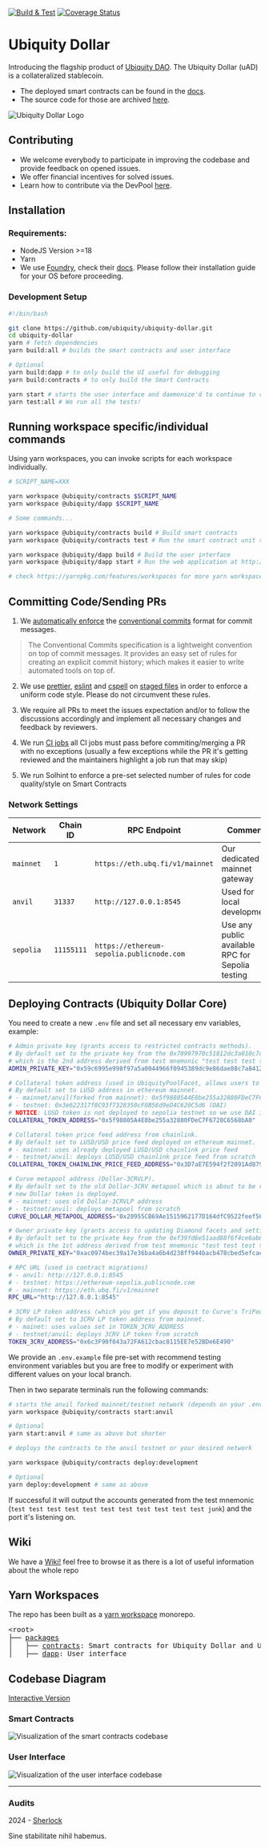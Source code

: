 [![Build & Test](https://github.com/ubiquity/ubiquity-dollar/actions/workflows/build-and-test.yml/badge.svg)](https://github.com/ubiquity/ubiquity-dollar/actions/workflows/build-and-test.yml)
[![Coverage Status](https://coveralls.io/repos/github/ubiquity/ubiquity-dollar/badge.svg?branch=development&service=github)](https://coveralls.io/github/ubiquity/ubiquity-dollar?branch=development)
# Ubiquity Dollar
Introducing the flagship product of [Ubiquity DAO](https://ubq.fi/). The Ubiquity Dollar (uAD) is a collateralized stablecoin.
- The deployed smart contracts can be found in the [docs](https://dao.ubq.fi/smart-contracts).
- The source code for those are archived [here](https://github.com/ubiquity/uad-contracts).

![Ubiquity Dollar Logo](https://user-images.githubusercontent.com/4975670/153777249-527395c0-0c52-4731-8b0a-77b7885fafda.png)
## Contributing
- We welcome everybody to participate in improving the codebase and provide feedback on opened issues.
- We offer financial incentives for solved issues.
- Learn how to contribute via the DevPool [here](https://dao.ubq.fi/devpool).
## Installation
### Requirements:
- NodeJS Version >=18
- Yarn
- We use [Foundry](https://github.com/foundry-rs/foundry), check their [docs](https://book.getfoundry.sh/). Please follow their installation guide for your OS before proceeding.

### Development Setup

```sh
#!/bin/bash

git clone https://github.com/ubiquity/ubiquity-dollar.git
cd ubiquity-dollar
yarn # fetch dependencies
yarn build:all # builds the smart contracts and user interface

# Optional
yarn build:dapp # to only build the UI useful for debugging
yarn build:contracts # to only build the Smart Contracts

yarn start # starts the user interface and daemonize'd to continue to run tests in the background
yarn test:all # We run all the tests!
```

## Running workspace specific/individual commands
Using yarn workspaces, you can invoke scripts for each workspace individually.
```sh
# SCRIPT_NAME=XXX

yarn workspace @ubiquity/contracts $SCRIPT_NAME
yarn workspace @ubiquity/dapp $SCRIPT_NAME

# Some commands...

yarn workspace @ubiquity/contracts build # Build smart contracts
yarn workspace @ubiquity/contracts test # Run the smart contract unit tests

yarn workspace @ubiquity/dapp build # Build the user interface
yarn workspace @ubiquity/dapp start # Run the web application at http://localhost:3000

# check https://yarnpkg.com/features/workspaces for more yarn workspaces flexixble use cases

```
## Committing Code/Sending PRs

1. We [automatically enforce](https://github.com/conventional-changelog/commitlint) the [conventional commits](https://www.conventionalcommits.org/en/v1.0.0/) format for commit messages.

> The Conventional Commits specification is a lightweight convention on top of commit messages. It provides an easy set of rules for creating an explicit commit history; which makes it easier to write automated tools on top of.

2. We use [prettier](https://github.com/prettier/prettier), [eslint](https://github.com/eslint/eslint) and [cspell](https://github.com/streetsidesoftware/cspell) on [staged files](https://github.com/okonet/lint-staged) in order to enforce a uniform code style. Please do not circumvent these rules.

3. We require all PRs to meet the issues expectation and/or to follow the discussions accordingly and implement all necessary changes and feedback by reviewers.

4. We run [CI jobs](https://github.com/ubiquity/ubiquity-dollar/actions) all CI jobs must pass before commiting/merging a PR with no exceptions (usually a few exceptions while the PR it's getting reviewed and the maintainers highlight a job run that may skip)

5. We run Solhint to enforce a pre-set selected number of rules for code quality/style on Smart Contracts

### Network Settings
| Network | Chain ID | RPC Endpoint                  | Comment |
|---------|----------|-------------------------------|---------|
| `mainnet` | `1`        | `https://eth.ubq.fi/v1/mainnet` | Our dedicated mainnet gateway     |
| `anvil`   | `31337`    | `http://127.0.0.1:8545`         | Used for local development     |
| `sepolia` | `11155111` | `https://ethereum-sepolia.publicnode.com` |Use any public available RPC for Sepolia testing |

## Deploying Contracts (Ubiquity Dollar Core)

You need to create a new `.env` file and set all necessary env variables, example:

```sh
# Admin private key (grants access to restricted contracts methods).
# By default set to the private key from the 0x70997970c51812dc3a010c7d01b50e0d17dc79c8 address
# which is the 2nd address derived from test mnemonic "test test test test test test test test test test test junk".
ADMIN_PRIVATE_KEY="0x59c6995e998f97a5a0044966f0945389dc9e86dae88c7a8412f4603b6b78690d"

# Collateral token address (used in UbiquityPoolFacet, allows users to mint/redeem Dollars in exchange for collateral token).
# By default set to LUSD address in ethereum mainnet.
# - mainnet/anvil(forked from mainnet): 0x5f98805A4E8be255a32880FDeC7F6728C6568bA0 (LUSD)
# - testnet: 0x3e622317f8C93f7328350cF0B56d9eD4C620C5d6 (DAI)
# NOTICE: LUSD token is not deployed to sepolia testnet so we use DAI instead which is deployed to testnet
COLLATERAL_TOKEN_ADDRESS="0x5f98805A4E8be255a32880FDeC7F6728C6568bA0"

# Collateral token price feed address from chainlink.
# By default set to LUSD/USD price feed deployed on ethereum mainnet.
# - mainnet: uses already deployed LUSD/USD chainlink price feed
# - testnet/anvil: deploys LUSD/USD chainlink price feed from scratch
COLLATERAL_TOKEN_CHAINLINK_PRICE_FEED_ADDRESS="0x3D7aE7E594f2f2091Ad8798313450130d0Aba3a0"

# Curve metapool address (Dollar-3CRVLP).
# By default set to the old Dollar-3CRV metapool which is about to be redeployed when
# new Dollar token is deployed.
# - mainnet: uses old Dollar-3CRVLP address
# - testnet/anvil: deploys metapool from scratch
CURVE_DOLLAR_METAPOOL_ADDRESS="0x20955CB69Ae1515962177D164dfC9522feef567E"

# Owner private key (grants access to updating Diamond facets and setting TWAP oracle address).
# By default set to the private key from the 0xf39fd6e51aad88f6f4ce6ab8827279cfffb92266 address
# which is the 1st address derived from test mnemonic "test test test test test test test test test test test junk".
OWNER_PRIVATE_KEY="0xac0974bec39a17e36ba4a6b4d238ff944bacb478cbed5efcae784d7bf4f2ff80"

# RPC URL (used in contract migrations)
# - anvil: http://127.0.0.1:8545
# - testnet: https://ethereum-sepolia.publicnode.com
# - mainnet: https://eth.ubq.fi/v1/mainnet 
RPC_URL="http://127.0.0.1:8545"

# 3CRV LP token address (which you get if you deposit to Curve's TriPool (DAI/USDC/USDT)).
# By default set to 3CRV LP token address from mainnet.
# - mainet: uses values set in TOKEN_3CRV_ADDRESS
# - testnet/anvil: deploys 3CRV LP token from scratch
TOKEN_3CRV_ADDRESS="0x6c3F90f043a72FA612cbac8115EE7e52BDe6E490"
```

We provide an `.env.example` file pre-set with recommend testing environment variables but you are free to modify or experiment with different values on your local branch.

Then in two separate terminals run the following commands:

```sh
# starts the anvil forked mainnet/testnet network (depends on your .env config)
yarn workspace @ubiquity/contracts start:anvil

# Optional
yarn start:anvil # same as above but shorter
```

```sh
# deploys the contracts to the anvil testnet or your desired network

yarn workspace @ubiquity/contracts deploy:development

# Optional
yarn deploy:development # same as above
```

If successful it will output the accounts generated from the test mnemonic (`test test test test test test test test test test test junk`) and the port it's listening on.

## Wiki

We have a [Wiki!](https://github.com/ubiquity/ubiquity-dollar/wiki) feel free to browse it as there is a lot of useful information about the whole repo

## Yarn Workspaces

The repo has been built as a [yarn workspace](https://yarnpkg.com/features/workspaces) monorepo.

<pre>
&lt;root&gt;
├── <a href="https://github.com/ubiquity/ubiquity-dollar/tree/development/packages">packages</a>
│   ├── <a href="https://github.com/ubiquity/ubiquity-dollar/tree/development/packages/contracts">contracts</a>: Smart contracts for Ubiquity Dollar and UbiquiStick
│   ├── <a href="https://github.com/ubiquity/ubiquity-dollar/tree/development/packages/dapp">dapp</a>: User interface
</pre>

## Codebase Diagram

[Interactive Version](https://mango-dune-07a8b7110.1.azurestaticapps.net/?repo=ubiquity%2Fubiquity-dollar)

### Smart Contracts

![Visualization of the smart contracts codebase](./utils/diagram-contracts.svg)

### User Interface

![Visualization of the user interface codebase](./utils/diagram-ui.svg)

---

### Audits

2024 - [Sherlock](https://github.com/ubiquity/ubiquity-dollar/packages/contracts/audits/ubiquity-audit-report-sherlock.pdf)

Sine stabilitate nihil habemus.
